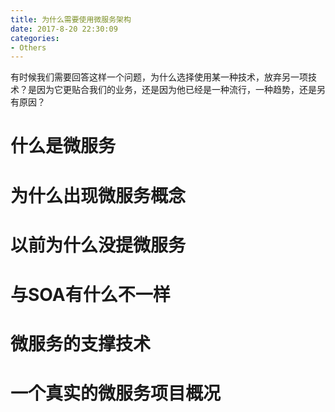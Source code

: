 ```yaml
---
title: 为什么需要使用微服务架构
date: 2017-8-20 22:30:09
categories:
- Others
---
```


有时候我们需要回答这样一个问题，为什么选择使用某一种技术，放弃另一项技术？是因为它更贴合我们的业务，还是因为他已经是一种流行，一种趋势，还是另有原因？

# 什么是微服务

# 为什么出现微服务概念

# 以前为什么没提微服务

# 与SOA有什么不一样

# 微服务的支撑技术

# 一个真实的微服务项目概况
